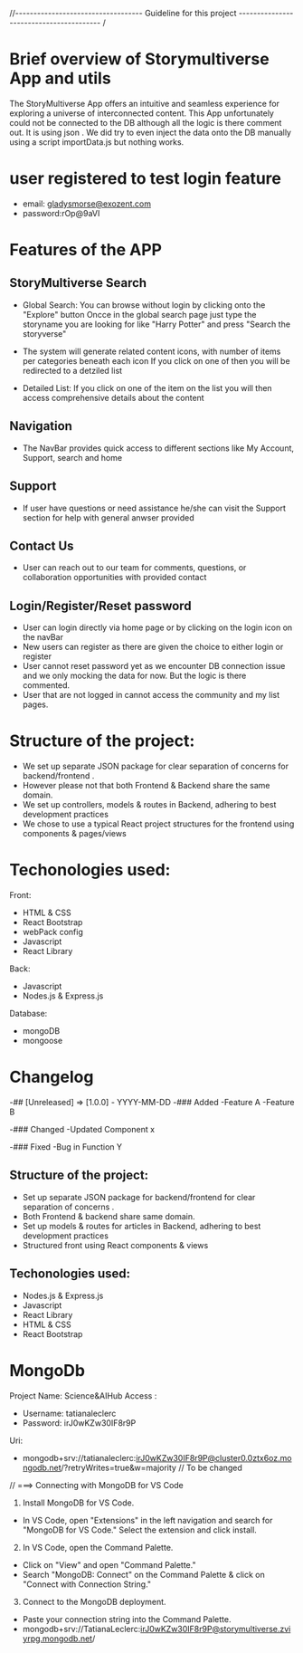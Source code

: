 //----------------------------------- Guideline for this project ---------------------------------------- /

# Brief overview of Storymultiverse App and utils

The StoryMultiverse App offers an intuitive and seamless experience for exploring a universe of interconnected content. This App unfortunately could not be connected to the DB although all the logic is there comment out. It is using json . We did try to even inject the data onto the DB manually using a script importData.js but nothing works.

# user registered to test login feature

- email: gladysmorse@exozent.com
- password:rOp@9aVI

# Features of the APP

## StoryMultiverse Search

- Global Search: You can browse without login by clicking onto the "Explore" button
  Oncce in the global search page just type the storyname you are looking for like "Harry Potter" and press "Search the storyverse"

- The system will generate related content icons, with number of items per categories beneath each icon
  If you click on one of then you will be redirected to a detziled list

- Detailed List: If you click on one of the item on the list you will then access comprehensive details about the content

## Navigation

- The NavBar provides quick access to different sections like My Account, Support, search and home

## Support

- If user have questions or need assistance he/she can visit the Support section for help with general anwser provided

## Contact Us

- User can reach out to our team for comments, questions, or collaboration opportunities with provided contact

## Login/Register/Reset password

- User can login directly via home page or by clicking on the login icon on the navBar
- New users can register as there are given the choice to either login or register
- User cannot reset password yet as we encounter DB connection issue and we only mocking the data for now. But the logic is there commented.
- User that are not logged in cannot access the community and my list pages.

# Structure of the project:

- We set up separate JSON package for clear separation of concerns for backend/frontend .
- However please not that both Frontend & Backend share the same domain.
- We set up controllers, models & routes in Backend, adhering to best development practices
- We chose to use a typical React project structures for the frontend using components & pages/views

# Techonologies used:

Front:

- HTML & CSS
- React Bootstrap
- webPack config
- Javascript
- React Library

Back:

- Javascript
- Nodes.js & Express.js

Database:

- mongoDB
- mongoose

# Changelog

-## [Unreleased] => [1.0.0] - YYYY-MM-DD
-### Added
-Feature A
-Feature B

-### Changed
-Updated Component x

-### Fixed
-Bug in Function Y

## Structure of the project:

- Set up separate JSON package for backend/frontend for clear separation of concerns .
- Both Frontend & backend share same domain.
- Set up models & routes for articles in Backend, adhering to best development practices
- Structured front using React components & views

## Techonologies used:

- Nodes.js & Express.js
- Javascript
- React Library
- HTML & CSS
- React Bootstrap

# MongoDb

Project Name: Science&AIHub
Access :

- Username: tatianaleclerc
- Password: irJ0wKZw30IF8r9P

Uri:

- mongodb+srv://tatianaleclerc:irJ0wKZw30IF8r9P@cluster0.0ztx6oz.mongodb.net/?retryWrites=true&w=majority // To be changed

// ===> Connecting with MongoDB for VS Code

1. Install MongoDB for VS Code.

- In VS Code, open "Extensions" in the left navigation and search for "MongoDB for VS Code." Select the extension and click install.

2. In VS Code, open the Command Palette.

- Click on "View" and open "Command Palette."
- Search "MongoDB: Connect" on the Command Palette & click on "Connect with Connection String."

3. Connect to the MongoDB deployment.

- Paste your connection string into the Command Palette.
- mongodb+srv://TatianaLeclerc:irJ0wKZw30IF8r9P@storymultiverse.zviyrpg.mongodb.net/
